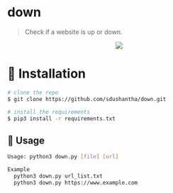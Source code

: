 # down
> Check if a website is up or down.

<p align="center">
<a href="https://asciinema.org/a/185168">
<img src="https://user-images.githubusercontent.com/27065646/40878073-dd8bfc5e-668b-11e8-8442-17de240bc646.png">
</a>
</p>


# :floppy_disk: Installation

```bash
# clone the repo
$ git clone https://github.com/sdushantha/down.git

# install the requirements
$ pip3 install -r requirements.txt
```

## :hammer: Usage
```bash
Usage: python3 down.py [file] [url]

Example
  python3 down.py url_list.txt
  python3 down.py https://www.example.com
```
